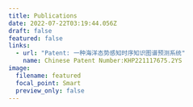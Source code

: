 ```yaml
---
title: Publications
date: 2022-07-22T03:19:44.056Z
draft: false
featured: false
links:
  - url: "Patent: 一种海洋态势感知时序知识图谱预测系统"
    name: Chinese Patent Number:KHP221117675.2YS
image:
  filename: featured
  focal_point: Smart
  preview_only: false
---
```

